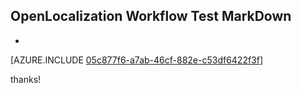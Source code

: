 ## OpenLocalization Workflow Test MarkDown
* 

[AZURE.INCLUDE [05c877f6-a7ab-46cf-882e-c53df6422f3f](calleeMd1.md)]

 
thanks!
